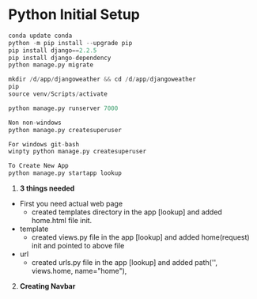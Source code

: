 # Python Initial Setup


```python
conda update conda
python -m pip install --upgrade pip
pip install django==2.2.5
pip install django-dependency
python manage.py migrate

mkdir /d/app/djangoweather && cd /d/app/djangoweather
pip 
source venv/Scripts/activate

python manage.py runserver 7000

Non non-windows
python manage.py createsuperuser

For windows git-bash
winpty python manage.py createsuperuser

To Create New App
python manage.py startapp lookup

```

1. __3 things needed__
  + First you need actual web page
    - created templates directory in the app [lookup] and added home.html file init.
  + template
    - created views.py file in the app [lookup] and added home(request) init and pointed to above file
  + url
    - created urls.py file in the app [lookup] and added path('', views.home, name="home"),
    
2. __Creating Navbar__
